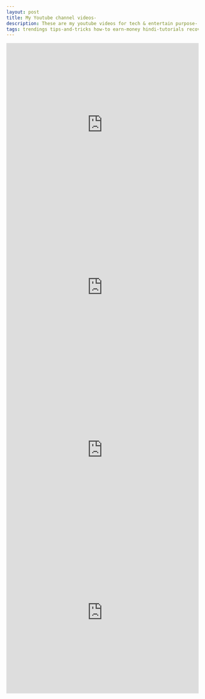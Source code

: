 ```yaml
---
layout: post
title: My Youtube channel videos-
description: These are my youtube videos for tech & entertain purpose-
tags: trendings tips-and-tricks how-to earn-money hindi-tutorials recover-password top-ten
---
```

<iframe width="100%" height="425" src="https://www.youtube.com/embed/ntyhz7IECbw?autoplay=1&showinfo=0&loop=1&rel=0" 
frameborder="0" 
controls="controls" 
allowfullscreen="allowfullscreen" 
mozallowfullscreen="mozallowfullscreen" 
msallowfullscreen="msallowfullscreen" 
oallowfullscreen="oallowfullscreen" 
webkitallowfullscreen="webkitallowfullscreen"></iframe>
  
<iframe width="100%" height="425" src="https://www.youtube.com/embed/MlePPVEJEP8?autoplay=1&showinfo=0&loop=1&rel=0" 
frameborder="0" 
controls="controls" 
allowfullscreen="allowfullscreen" 
mozallowfullscreen="mozallowfullscreen" 
msallowfullscreen="msallowfullscreen" 
oallowfullscreen="oallowfullscreen" 
webkitallowfullscreen="webkitallowfullscreen"></iframe>
  
<iframe width="100%" height="425" src="https://www.youtube.com/embed/H5pv5r0xL8I?autoplay=1&showinfo=0&loop=1&rel=0" 
frameborder="0" 
controls="controls" 
allowfullscreen="allowfullscreen" 
mozallowfullscreen="mozallowfullscreen" 
msallowfullscreen="msallowfullscreen" 
oallowfullscreen="oallowfullscreen" 
webkitallowfullscreen="webkitallowfullscreen"></iframe>
  
<iframe width="100%" height="425" src="https://www.youtube.com/embed/plmdkCc6Ejc?autoplay=1&showinfo=0&loop=1&rel=0" 
frameborder="0" 
controls="controls" 
allowfullscreen="allowfullscreen" 
mozallowfullscreen="mozallowfullscreen" 
msallowfullscreen="msallowfullscreen" 
oallowfullscreen="oallowfullscreen" 
webkitallowfullscreen="webkitallowfullscreen"></iframe>
